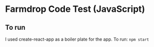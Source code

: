 # Farmdrop Code Test (JavaScript)

## To run
I used create-react-app as a boiler plate for the app.  To run:
`npm start`
